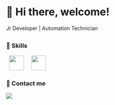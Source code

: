 # 👋 Hi there, welcome!

Jr Developer | Automation Technician

##

### 🚀 Skills
&nbsp;&nbsp;<img width='40' height='40' src="https://cdn.jsdelivr.net/gh/devicons/devicon@latest/icons/python/python-original.svg"/>&nbsp;&nbsp;
&nbsp;&nbsp;<img width='40' height='40' src="https://cdn.jsdelivr.net/gh/devicons/devicon@latest/icons/cplusplus/cplusplus-plain.svg"/>&nbsp;&nbsp;
          
### 📱 Contact me
<div>
  <a 
     href="https://www.linkedin.com/in/gabriel-moura-9bb610310/" 
     target="_blank">
    <img src="https://img.shields.io/badge/-LinkedIn-%230077B5?style=for-the-badge&logo=linkedin&logoColor=white" target="_blank">
  </a> 
  <a

